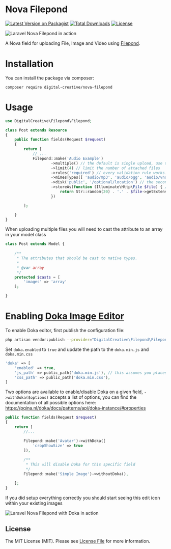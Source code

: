 # Nova Filepond

[![Latest Version on Packagist](https://img.shields.io/packagist/v/digital-creative/nova-filepond)](https://packagist.org/packages/digital-creative/nova-filepond)
[![Total Downloads](https://img.shields.io/packagist/dt/digital-creative/nova-filepond)](https://packagist.org/packages/digital-creative/nova-filepond)
[![License](https://img.shields.io/packagist/l/digital-creative/nova-filepond)](https://github.com/dcasia/nova-filepond/blob/master/LICENSE)

![Laravel Nova Filepond in action](https://raw.githubusercontent.com/dcasia/nova-filepond/master/screenshots/demo-1.gif)

A Nova field for uploading File, Image and Video using [Filepond](https://github.com/pqina/filepond).

# Installation

You can install the package via composer:

```
composer require digital-creative/nova-filepond
```

# Usage

```php
use DigitalCreative\Filepond\Filepond;

class Post extends Resource
{
    public function fields(Request $request)
    {
        return [
            // ...
            Filepond::make('Audio Example')
                    ->multiple() // the default is single upload, use this method to allow multiple uploads
                    ->limit(4) // limit the number of attached files
                    ->rules('required') // every validation rule works!!
                    ->mimesTypes([ 'audio/mp3', 'audio/ogg', 'audio/vnd.wav' ]) // if opmited, accepts anything
                    ->disk('public', '/optional/location') // the second argument instruct the file to be stored into a subfolder
                    ->storeAs(function (Illuminate\Http\File $file) { // this is optional, use in case you need generate custom file names
                        return Str::random(20) . '.' . $file->getExtension();
                    })

        ];

    }
}
```

When uploading multiple files you will need to cast the attribute to an array in your model class

```php
class Post extends Model {
    
    /**
     * The attributes that should be cast to native types.
     *
     * @var array
     */
    protected $casts = [
        'images' => 'array'
    ];

}
```

# Enabling [Doka Image Editor](https://pqina.nl/doka/?ref=nova-filepond)

To enable Doka editor, first publish the configuration file:

```bash
php artisan vendor:publish --provider="DigitalCreative\Filepond\FilepondServiceProvider" --tag="config"
```

Set `doka.enabled` to `true` and update the path to the `doka.min.js` and `doka.min.css`

```php
'doka' => [
    'enabled' => true,
    'js_path' => public_path('doka.min.js'), // this assumes you places theses files within your public directory
    'css_path' => public_path('doka.min.css'),
]
```

Two options are available to enable/disable Doka on a given field, `->withDoka($options)` accepts a list of options, 
you can find the documentation of all possible options here: https://pqina.nl/doka/docs/patterns/api/doka-instance/#properties

```php
public function fields(Request $request)
{
    return [
        //...

        Filepond::make('Avatar')->withDoka([
            'cropShowSize' => true
        ]),
        
        /**
         * This will disable Doka for this specific field
         */
        Filepond::make('Simple Image')->withoutDoka(),

    ];
}
```

If you did setup everything correctly you should start seeing this edit icon within your existing images

![Laravel Nova Filepond with Doka in action](https://raw.githubusercontent.com/dcasia/nova-filepond/master/screenshots/demo-2.png)

## License

The MIT License (MIT). Please see [License File](https://raw.githubusercontent.com/dcasia/nova-filepond/master/LICENSE) for more information.
